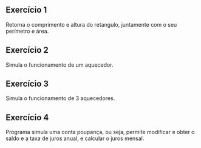 ## Exercício 1
Retorna o comprimento e altura do retangulo, juntamente com o seu perímetro e área.
## Exercício 2
Simula o funcionamento de um aquecedor.
## Exercício 3
Simula o funcionamento de 3 aquecedores.
## Exercício 4
Programa simula uma conta poupança, ou seja, permite modificar e obter o saldo e a taxa de juros anual, e calcular o juros mensal.
